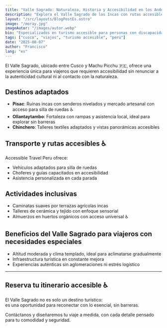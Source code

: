 ```yaml
---
title: "Valle Sagrado: Naturaleza, Historia y Accesibilidad en los Andes"
description: "Explora el Valle Sagrado de los Incas con rutas accesibles, experiencias culturales y paisajes que te conectan con lo esencial"
layout: "/src/layouts/BlogPostEs.astro"
image: "/moray.jpg"
imageAutor: "/images/autor.webp"
bio: "Especializados en turismo accesible para personas con discapacidad. Conectamos aventura y accesibilidad en todo el Perú."
tags: ["cusco", "viajes", "turismo accesible", "perú"]
date: "2025-08-07"
author: "Francisco"
lang: "es"
---
```


El Valle Sagrado, ubicado entre Cusco y Machu Picchu 🇵🇪, ofrece una experiencia única para viajeros que requieren accesibilidad sin renunciar a la autenticidad cultural ni al contacto con la naturaleza.



## **Destinos adaptados**

- **Pisac**: Ruinas incas con senderos nivelados y mercado artesanal con acceso para silla de ruedas ♿  
- **Ollantaytambo**: Fortaleza con rampas y asistencia local, ideal para explorar sin barreras  
- **Chinchero**: Talleres textiles adaptados y vistas panorámicas accesibles



## **Transporte y rutas accesibles ♿**

Accessible Travel Peru ofrece:

- Vehículos adaptados para silla de ruedas  
- Choferes y guías capacitados en accesibilidad  
- Asistencia personalizada en cada parada



## **Actividades inclusivas**

- Caminatas suaves por terrazas agrícolas incas  
- Talleres de cerámica y tejido con enfoque sensorial  
- Almuerzos en huertos orgánicos con acceso universal ♿



## **Beneficios del Valle Sagrado para viajeros con necesidades especiales**
- Altitud moderada y clima templado, ideal para aclimatarse gradualmente  
- Infraestructura turística en constante mejora  
- Experiencias auténticas sin aglomeraciones ni estrés logístico

---

## **Reserva tu itinerario accesible ♿**

El Valle Sagrado no es solo un destino turístico:  
es una oportunidad para reconectar con lo esencial, sin barreras.

Contáctanos y diseñaremos tu viaje a medida, con cada detalle pensado para tu comodidad y seguridad.
